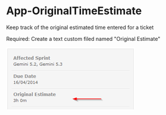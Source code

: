 App-OriginalTimeEstimate
========================

Keep track of the original estimated time entered for a ticket

Required: Create a text custom filed named "Original Estimate"

![Alt text](screenshot.png "")